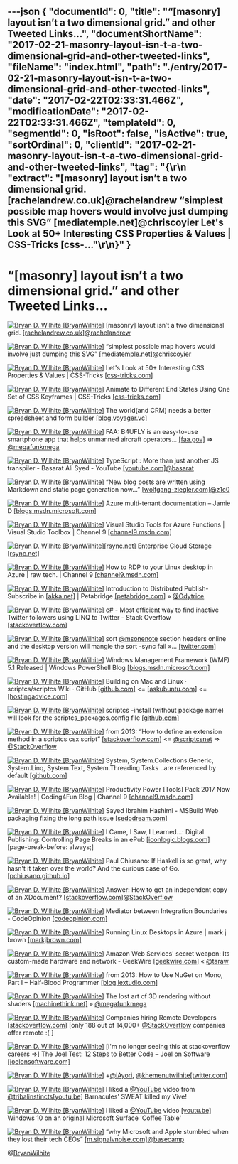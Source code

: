 ---json
{
  "documentId": 0,
  "title": "“[masonry] layout isn’t a two dimensional grid.” and other Tweeted Links…",
  "documentShortName": "2017-02-21-masonry-layout-isn-t-a-two-dimensional-grid-and-other-tweeted-links",
  "fileName": "index.html",
  "path": "./entry/2017-02-21-masonry-layout-isn-t-a-two-dimensional-grid-and-other-tweeted-links",
  "date": "2017-02-22T02:33:31.466Z",
  "modificationDate": "2017-02-22T02:33:31.466Z",
  "templateId": 0,
  "segmentId": 0,
  "isRoot": false,
  "isActive": true,
  "sortOrdinal": 0,
  "clientId": "2017-02-21-masonry-layout-isn-t-a-two-dimensional-grid-and-other-tweeted-links",
  "tag": "{\r\n  \"extract\": \"[masonry] layout isn’t a two dimensional grid. [rachelandrew.co.uk]@rachelandrew “simplest possible map hovers would involve just dumping this SVG” [mediatemple.net]@chriscoyier Let's Look at 50+ Interesting CSS Properties &amp; Values | CSS-Tricks [css-...\"\r\n}"
}
---

# “[masonry] layout isn’t a two dimensional grid.” and other Tweeted Links…

[<img alt="Bryan D. Wilhite [BryanWilhite]" src="https://songhay.blob.core.windows.net/shared-social-twitter/BryanWilhite.jpeg">](http://t.co/UNdqV0Z1zz "Bryan D. Wilhite [BryanWilhite]") [masonry] layout isn’t a two dimensional grid. [[rachelandrew.co.uk]](https://www.rachelandrew.co.uk/archives/2017/01/18/css-grid-one-layout-method-not-the-only-layout-method/)[@rachelandrew](http://twitter.com/rachelandrew)

[<img alt="Bryan D. Wilhite [BryanWilhite]" src="https://songhay.blob.core.windows.net/shared-social-twitter/BryanWilhite.jpeg">](http://t.co/UNdqV0Z1zz "Bryan D. Wilhite [BryanWilhite]") “simplest possible map hovers would involve just dumping this SVG” [[mediatemple.net]](http://mediatemple.net/blog/tips/map-rollovers/)[@chriscoyier](http://twitter.com/chriscoyier)

[<img alt="Bryan D. Wilhite [BryanWilhite]" src="https://songhay.blob.core.windows.net/shared-social-twitter/BryanWilhite.jpeg">](http://t.co/UNdqV0Z1zz "Bryan D. Wilhite [BryanWilhite]") Let's Look at 50+ Interesting CSS Properties &amp; Values | CSS-Tricks [[css-tricks.com]](https://css-tricks.com/lets-look-50-interesting-css-properties-values/)

[<img alt="Bryan D. Wilhite [BryanWilhite]" src="https://songhay.blob.core.windows.net/shared-social-twitter/BryanWilhite.jpeg">](http://t.co/UNdqV0Z1zz "Bryan D. Wilhite [BryanWilhite]") Animate to Different End States Using One Set of CSS Keyframes | CSS-Tricks [[css-tricks.com]](https://css-tricks.com/animate-different-end-states-using-one-set-css-keyframes/)

[<img alt="Bryan D. Wilhite [BryanWilhite]" src="https://songhay.blob.core.windows.net/shared-social-twitter/BryanWilhite.jpeg">](http://t.co/UNdqV0Z1zz "Bryan D. Wilhite [BryanWilhite]") The world(and CRM) needs a better spreadsheet and form builder [[blog.voyager.vc]](http://blog.voyager.vc/the-world-needs-a-better-spreadsheet/)

[<img alt="Bryan D. Wilhite [BryanWilhite]" src="https://songhay.blob.core.windows.net/shared-social-twitter/BryanWilhite.jpeg">](http://t.co/UNdqV0Z1zz "Bryan D. Wilhite [BryanWilhite]") FAA: B4UFLY is an easy-to-use smartphone app that helps unmanned aircraft operators… [[faa.gov]](https://www.faa.gov/uas/where_to_fly/b4ufly/) =&gt; [@megafunkmega](http://twitter.com/megafunkmega)

[<img alt="Bryan D. Wilhite [BryanWilhite]" src="https://songhay.blob.core.windows.net/shared-social-twitter/BryanWilhite.jpeg">](http://t.co/UNdqV0Z1zz "Bryan D. Wilhite [BryanWilhite]") TypeScript : More than just another JS transpiler - Basarat Ali Syed - YouTube [[youtube.com]](https://www.youtube.com/watch?v=wuPSYRi7Pt8)[@basarat](http://twitter.com/basarat)

[<img alt="Bryan D. Wilhite [BryanWilhite]" src="https://songhay.blob.core.windows.net/shared-social-twitter/BryanWilhite.jpeg">](http://t.co/UNdqV0Z1zz "Bryan D. Wilhite [BryanWilhite]") “New blog posts are written using Markdown and static page generation now…” [[wolfgang-ziegler.com]](http://www.wolfgang-ziegler.com/Blog/new-year-new-blog)[@z1c0](http://twitter.com/z1c0)

[<img alt="Bryan D. Wilhite [BryanWilhite]" src="https://songhay.blob.core.windows.net/shared-social-twitter/BryanWilhite.jpeg">](http://t.co/UNdqV0Z1zz "Bryan D. Wilhite [BryanWilhite]") Azure multi-tenant documentation – Jamie D [[blogs.msdn.microsoft.com]](https://blogs.msdn.microsoft.com/jamiedalton/2017/01/18/azure-multi-tenancy-documentation/)

[<img alt="Bryan D. Wilhite [BryanWilhite]" src="https://songhay.blob.core.windows.net/shared-social-twitter/BryanWilhite.jpeg">](http://t.co/UNdqV0Z1zz "Bryan D. Wilhite [BryanWilhite]") Visual Studio Tools for Azure Functions | Visual Studio Toolbox | Channel 9 [[channel9.msdn.com]](https://channel9.msdn.com/Shows/Visual-Studio-Toolbox/Visual-Studio-Tools-for-Azure-Functions)

[<img alt="Bryan D. Wilhite [BryanWilhite]" src="https://songhay.blob.core.windows.net/shared-social-twitter/BryanWilhite.jpeg">](http://t.co/UNdqV0Z1zz "Bryan D. Wilhite [BryanWilhite]")[[rsync.net]](http://rsync.net) Enterprise Cloud Storage [[rsync.net]](http://www.rsync.net/index.html)

[<img alt="Bryan D. Wilhite [BryanWilhite]" src="https://songhay.blob.core.windows.net/shared-social-twitter/BryanWilhite.jpeg">](http://t.co/UNdqV0Z1zz "Bryan D. Wilhite [BryanWilhite]") How to RDP to your Linux desktop in Azure | raw tech. | Channel 9 [[channel9.msdn.com]](https://channel9.msdn.com/Blogs/raw-tech/How-to-RDP-to-your-Linux-desktop-in-Azure)

[<img alt="Bryan D. Wilhite [BryanWilhite]" src="https://songhay.blob.core.windows.net/shared-social-twitter/BryanWilhite.jpeg">](http://t.co/UNdqV0Z1zz "Bryan D. Wilhite [BryanWilhite]") Introduction to Distributed Publish-Subscribe in [[akka.net]](http://Akka.NET) | Petabridge [[petabridge.com]](https://petabridge.com/blog/distributed-pub-sub-intro-akkadotnet/) » [@Odytrice](http://twitter.com/Odytrice)

[<img alt="Bryan D. Wilhite [BryanWilhite]" src="https://songhay.blob.core.windows.net/shared-social-twitter/BryanWilhite.jpeg">](http://t.co/UNdqV0Z1zz "Bryan D. Wilhite [BryanWilhite]") c# - Most efficient way to find inactive Twitter followers using LINQ to Twitter - Stack Overflow [[stackoverflow.com]](http://stackoverflow.com/questions/34245911/most-efficient-way-to-find-inactive-twitter-followers-using-linq-to-twitter)

[<img alt="Bryan D. Wilhite [BryanWilhite]" src="https://songhay.blob.core.windows.net/shared-social-twitter/BryanWilhite.jpeg">](http://t.co/UNdqV0Z1zz "Bryan D. Wilhite [BryanWilhite]") sort [@msonenote](http://twitter.com/msonenote) section headers online and the desktop version will mangle the sort -sync fail »… [[twitter.com]](https://twitter.com/i/web/status/831971838272040960)

[<img alt="Bryan D. Wilhite [BryanWilhite]" src="https://songhay.blob.core.windows.net/shared-social-twitter/BryanWilhite.jpeg">](http://t.co/UNdqV0Z1zz "Bryan D. Wilhite [BryanWilhite]") Windows Management Framework (WMF) 5.1 Released | Windows PowerShell Blog [[blogs.msdn.microsoft.com]](https://blogs.msdn.microsoft.com/powershell/2017/01/19/windows-management-framework-wmf-5-1-released/)

[<img alt="Bryan D. Wilhite [BryanWilhite]" src="https://songhay.blob.core.windows.net/shared-social-twitter/BryanWilhite.jpeg">](http://t.co/UNdqV0Z1zz "Bryan D. Wilhite [BryanWilhite]") Building on Mac and Linux · scriptcs/scriptcs Wiki · GitHub [[github.com]](https://github.com/scriptcs/scriptcs/wiki/Building-on-Mac-and-Linux) &lt;= [[askubuntu.com]](http://askubuntu.com/questions/497358/how-to-install-mono-on-ubuntu-64-bit-v14-04?platform=hootsuite) &lt;= [[hostingadvice.com]](http://www.hostingadvice.com/how-to/set-command-aliases-linuxubuntudebian/?platform=hootsuite)

[<img alt="Bryan D. Wilhite [BryanWilhite]" src="https://songhay.blob.core.windows.net/shared-social-twitter/BryanWilhite.jpeg">](http://t.co/UNdqV0Z1zz "Bryan D. Wilhite [BryanWilhite]") scriptcs -install (without package name) will look for the scriptcs_packages.config file [[github.com]](https://github.com/scriptcs/scriptcs)

[<img alt="Bryan D. Wilhite [BryanWilhite]" src="https://songhay.blob.core.windows.net/shared-social-twitter/BryanWilhite.jpeg">](http://t.co/UNdqV0Z1zz "Bryan D. Wilhite [BryanWilhite]") from 2013: “How to define an extension method in a scriptcs csx script” [[stackoverflow.com]](http://stackoverflow.com/a/17005964/22944?stw=2) &lt;= [@scriptcsnet](http://twitter.com/scriptcsnet) =&gt; [@StackOverflow](http://twitter.com/StackOverflow)

[<img alt="Bryan D. Wilhite [BryanWilhite]" src="https://songhay.blob.core.windows.net/shared-social-twitter/BryanWilhite.jpeg">](http://t.co/UNdqV0Z1zz "Bryan D. Wilhite [BryanWilhite]") System, System.Collections.Generic, System.Linq, System.Text, System.Threading.Tasks ..are referenced by default [[github.com]](https://github.com/scriptcs/scriptcs/wiki/Writing-a-script#referencing-assemblies)

[<img alt="Bryan D. Wilhite [BryanWilhite]" src="https://songhay.blob.core.windows.net/shared-social-twitter/BryanWilhite.jpeg">](http://t.co/UNdqV0Z1zz "Bryan D. Wilhite [BryanWilhite]") Productivity Power [Tools] Pack 2017 Now Available! | Coding4Fun Blog | Channel 9 [[channel9.msdn.com]](https://channel9.msdn.com/coding4fun/blog/Productivity-Power-Tools-Pack-2017-Now-Available)

[<img alt="Bryan D. Wilhite [BryanWilhite]" src="https://songhay.blob.core.windows.net/shared-social-twitter/BryanWilhite.jpeg">](http://t.co/UNdqV0Z1zz "Bryan D. Wilhite [BryanWilhite]") Sayed Ibrahim Hashimi - MSBuild Web packaging fixing the long path issue [[sedodream.com]](http://sedodream.com/2013/01/13/WebPackagingFixingTheLongPathIssue.aspx)

[<img alt="Bryan D. Wilhite [BryanWilhite]" src="https://songhay.blob.core.windows.net/shared-social-twitter/BryanWilhite.jpeg">](http://t.co/UNdqV0Z1zz "Bryan D. Wilhite [BryanWilhite]") I Came, I Saw, I Learned...: Digital Publishing: Controlling Page Breaks in an ePub [[iconlogic.blogs.com]](http://iconlogic.blogs.com/weblog/2013/04/digital-publishing-controlling-page-breaks-in-an-epub.html) [page-break-before: always;]

[<img alt="Bryan D. Wilhite [BryanWilhite]" src="https://songhay.blob.core.windows.net/shared-social-twitter/BryanWilhite.jpeg">](http://t.co/UNdqV0Z1zz "Bryan D. Wilhite [BryanWilhite]") Paul Chiusano: If Haskell is so great, why hasn't it taken over the world? And the curious case of Go. [[pchiusano.github.io]](https://pchiusano.github.io/2017-01-20/why-not-haskell.html)

[<img alt="Bryan D. Wilhite [BryanWilhite]" src="https://songhay.blob.core.windows.net/shared-social-twitter/BryanWilhite.jpeg">](http://t.co/UNdqV0Z1zz "Bryan D. Wilhite [BryanWilhite]") Answer: How to get an independent copy of an XDocument? [[stackoverflow.com]](http://stackoverflow.com/a/15782904/22944?stw=2)[@StackOverflow](http://twitter.com/StackOverflow)

[<img alt="Bryan D. Wilhite [BryanWilhite]" src="https://songhay.blob.core.windows.net/shared-social-twitter/BryanWilhite.jpeg">](http://t.co/UNdqV0Z1zz "Bryan D. Wilhite [BryanWilhite]") Mediator between Integration Boundaries - CodeOpinion [[codeopinion.com]](http://codeopinion.com/mediator-between-integration-boundaries/)

[<img alt="Bryan D. Wilhite [BryanWilhite]" src="https://songhay.blob.core.windows.net/shared-social-twitter/BryanWilhite.jpeg">](http://t.co/UNdqV0Z1zz "Bryan D. Wilhite [BryanWilhite]") Running Linux Desktops in Azure | mark j brown [[markjbrown.com]](https://markjbrown.com/linux-desktops-in-azure/)

[<img alt="Bryan D. Wilhite [BryanWilhite]" src="https://songhay.blob.core.windows.net/shared-social-twitter/BryanWilhite.jpeg">](http://t.co/UNdqV0Z1zz "Bryan D. Wilhite [BryanWilhite]") Amazon Web Services' secret weapon: Its custom-made hardware and network - GeekWire [[geekwire.com]](http://www.geekwire.com/2017/amazon-web-services-secret-weapon-custom-made-hardware-network/) « [@taraw](http://twitter.com/taraw)

[<img alt="Bryan D. Wilhite [BryanWilhite]" src="https://songhay.blob.core.windows.net/shared-social-twitter/BryanWilhite.jpeg">](http://t.co/UNdqV0Z1zz "Bryan D. Wilhite [BryanWilhite]") from 2013: How to Use NuGet on Mono, Part I – Half-Blood Programmer [[blog.lextudio.com]](https://blog.lextudio.com/2013/01/how-to-use-nuget-on-mono-part-i/)

[<img alt="Bryan D. Wilhite [BryanWilhite]" src="https://songhay.blob.core.windows.net/shared-social-twitter/BryanWilhite.jpeg">](http://t.co/UNdqV0Z1zz "Bryan D. Wilhite [BryanWilhite]") The lost art of 3D rendering without shaders [[machinethink.net]](http://machinethink.net/blog/3d-rendering-without-shaders/) » [@megafunkmega](http://twitter.com/megafunkmega)

[<img alt="Bryan D. Wilhite [BryanWilhite]" src="https://songhay.blob.core.windows.net/shared-social-twitter/BryanWilhite.jpeg">](http://t.co/UNdqV0Z1zz "Bryan D. Wilhite [BryanWilhite]") Companies hiring Remote Developers [[stackoverflow.com]](https://stackoverflow.com/jobs/companies?r=true) [only 188 out of 14,000+ [@StackOverflow](http://twitter.com/StackOverflow) companies offer remote :( ]

[<img alt="Bryan D. Wilhite [BryanWilhite]" src="https://songhay.blob.core.windows.net/shared-social-twitter/BryanWilhite.jpeg">](http://t.co/UNdqV0Z1zz "Bryan D. Wilhite [BryanWilhite]") [i'm no longer seeing this at stackoverflow careers =&gt;] The Joel Test: 12 Steps to Better Code – Joel on Software [[joelonsoftware.com]](https://www.joelonsoftware.com/2000/08/09/the-joel-test-12-steps-to-better-code/)

[<img alt="Bryan D. Wilhite [BryanWilhite]" src="https://songhay.blob.core.windows.net/shared-social-twitter/BryanWilhite.jpeg">](http://t.co/UNdqV0Z1zz "Bryan D. Wilhite [BryanWilhite]") +[@iAyori](http://twitter.com/iAyori), [@khemenutwilhite](http://twitter.com/khemenutwilhite)[[twitter.com]](https://twitter.com/GeeksOfColor/status/817185529515151361)

[<img alt="Bryan D. Wilhite [BryanWilhite]" src="https://songhay.blob.core.windows.net/shared-social-twitter/BryanWilhite.jpeg">](http://t.co/UNdqV0Z1zz "Bryan D. Wilhite [BryanWilhite]") I liked a [@YouTube](http://twitter.com/YouTube) video from [@tribalinstincts](http://twitter.com/tribalinstincts)[[youtu.be]](http://youtu.be/ABCGqYzMDyw?a) Barnacules' SWEAT killed my Vive!

[<img alt="Bryan D. Wilhite [BryanWilhite]" src="https://songhay.blob.core.windows.net/shared-social-twitter/BryanWilhite.jpeg">](http://t.co/UNdqV0Z1zz "Bryan D. Wilhite [BryanWilhite]") I liked a [@YouTube](http://twitter.com/YouTube) video [[youtu.be]](http://youtu.be/z8tTxGGjnZc?a) Windows 10 on an original Microsoft Surface 'Coffee Table'

[<img alt="Bryan D. Wilhite [BryanWilhite]" src="https://songhay.blob.core.windows.net/shared-social-twitter/BryanWilhite.jpeg">](http://t.co/UNdqV0Z1zz "Bryan D. Wilhite [BryanWilhite]") “why Microsoft and Apple stumbled when they lost their tech CEOs” [[m.signalvnoise.com]](https://m.signalvnoise.com/this-is-why-we-have-working-managers-at-basecamp-and-why-microsoft-and-apple-stumbled-when-they-ac8e1ebd444c#.ez73zaas2)[@basecamp](http://twitter.com/basecamp)

@[BryanWilhite](https://twitter.com/BryanWilhite)
